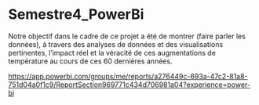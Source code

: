 # Semestre4_PowerBi

Notre objectif dans le cadre de ce projet a été de montrer (faire parler les données), à travers des analyses de données et des visualisations pertinentes, l’impact réel et la véracité de ces augmentations de température au cours de ces 60 dernières années.

https://app.powerbi.com/groups/me/reports/a276449c-693a-47c2-81a8-751d04a0f1c9/ReportSection969771c434d706981a04?experience=power-bi
